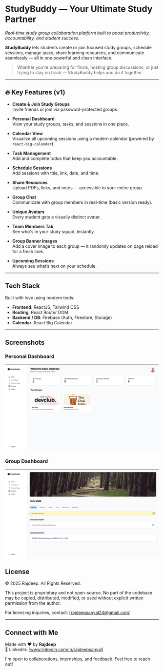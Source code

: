 # StudyBuddy — Your Ultimate Study Partner 

_Real-time study group collaboration platform built to boost productivity, accountability, and student success._

**StudyBuddy** lets students create or join focused study groups, schedule sessions, manage tasks, share learning resources, and communicate seamlessly — all in one powerful and clean interface.

> Whether you're preparing for finals, hosting group discussions, or just trying to stay on track — StudyBuddy helps you do it together.

---

## 🔥 Key Features (v1)

- **Create & Join Study Groups**  
  Invite friends or join via password-protected groups.

- **Personal Dashboard**  
  View your study groups, tasks, and sessions in one place.

- **Calendar View**  
  Visualize all upcoming sessions using a modern calendar (powered by `react-big-calendar`).

- **Task Management**  
  Add and complete todos that keep you accountable.

- **Schedule Sessions**  
  Add sessions with title, link, date, and time.

- **Share Resources**  
  Upload PDFs, links, and notes — accessible to your entire group.

- **Group Chat**  
  Communicate with group members in real-time (basic version ready).

- **Unique Avatars**  
  Every student gets a visually distinct avatar.

- **Team Members Tab**  
  See who's in your study squad, instantly.

- **Group Banner Images**  
  Add a cover image to each group — it randomly updates on page reload for a fresh look.

- **Upcoming Sessions**  
  Always see what’s next on your schedule.

---

## Tech Stack

Built with love using modern tools:

- **Frontend**: ReactJS, Tailwind CSS
- **Routing**: React Router DOM
- **Backend / DB**: Firebase (Auth, Firestore, Storage)
- **Calendar**: React Big Calendar

---

## Screenshots

### Personal Dashboard
![Personal Dashboard](/public/dashboardUI.png)

### Group Dashboard
![Group Dashboard](/public/groupUI.png)


## License

© 2025 Rajdeep. All Rights Reserved.

This project is proprietary and not open-source. No part of the codebase may be copied, distributed, modified, or used without explicit written permission from the author.

For licensing inquiries, contact: [rajdeepsanyal24@gmail.com]

---

## Connect with Me

Made with ❤️ by **Rajdeep**  
🔗 LinkedIn: [www.linkedin.com/in/rajdeepsanyal]

I'm open to collaborations, internships, and feedback. Feel free to reach out!
